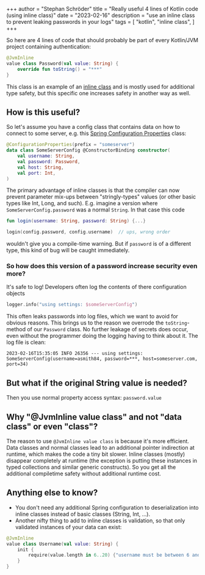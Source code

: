 +++
author = "Stephan Schröder"
title = "Really useful 4 lines of Kotlin code (using inline class)"
date = "2023-02-16"
description = "use an inline class to prevent leaking passwords in your logs"
tags = [
    "kotlin",
    "inline class",
]
+++


So here are 4 lines of code that should probably be part of every Kotlin/JVM project containing authentication:
```kotlin
@JvmInline
value class Password(val value: String) {
    override fun toString() = "***"
}
```

This class is an example of an [inline class](https://kotlinlang.org/docs/inline-classes.html) and is mostly used for additional type safety,
but this specific one increases safety in another way as well.

## How is this useful?

So let's assume you have a config class that contains data on how to connect to some server,
e.g. this [Spring Configuration Properties](https://www.baeldung.com/kotlin/spring-boot-configurationproperties) class:
```kotlin
@ConfigurationProperties(prefix = "someserver")
data class SomeServerConfig @ConstructorBinding constructor(
    val username: String,
    val password: Password,
    val host: String,
    val port: Int,
)
```

The primary advantage of inline classes is that the compiler can now prevent parameter mix-ups between "stringly-types" values
(or other basic types like Int, Long, and such). E.g. imagine a version where `SomeServerConfig.password` was a normal `String`.
In that case this code
```kotlin
fun login(username: String, password: String) {...}

login(config.password, config.username)  // ups, wrong order
```
wouldn't give you a compile-time warning. But if `password` is of a different type, this kind of bug will be caught immediately.

### So how does this version of a password increase security even more?

It's safe to log! Developers often log the contents of there configuration objects
```kotlin
logger.info("using settings: $someServerConfig")
```
This often leaks passwords into log files, which we want to avoid for obvious reasons.
This brings us to the reason we overrode the `toString`-method of our `Password` class. No further leakage of secrets does occur, even
without the programmer doing the logging having to think about it. The log file is clean:
```text
2023-02-16T15:35:05 INFO 26356 --- using settings: SomeServerConfig(username=asmith84, password=***, host=someserver.com, port=34)
```

## But what if the original String value is needed?

Then you use normal property access syntax: `password.value` 

## Why "@JvmInline value class" and not "data class" or even "class"?

The reason to use `@JvmInline value class` is because it's more efficient. Data classes and normal classes lead to an additional pointer indirection
at runtime, which makes the code a tiny bit slower. Inline classes (mostly) disappear completely at runtime (the exception is putting these instances in typed collections and similar generic constructs).
So you get all the additional compiletime safety without additional runtime cost.

## Anything else to know?
- You don't need any additional Spring configuration to deserialization into inline classes instead of basic classes (String, Int, ...).
- Another nifty thing to add to inline classes is validation, so that only validated instances of your data can exist:
```kotlin
@JvmInline
value class Username(val value: String) {
    init {
        require(value.length in 6..20) {"username must be between 6 and 20 characters long, but was ${value.length} in the case of $value"}
    }
}
```